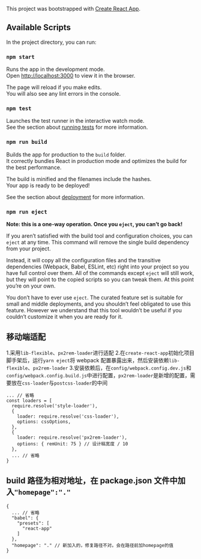 This project was bootstrapped with [Create React App](https://github.com/facebook/create-react-app).

## Available Scripts

In the project directory, you can run:

### `npm start`

Runs the app in the development mode.<br>
Open [http://localhost:3000](http://localhost:3000) to view it in the browser.

The page will reload if you make edits.<br>
You will also see any lint errors in the console.

### `npm test`

Launches the test runner in the interactive watch mode.<br>
See the section about [running tests](https://facebook.github.io/create-react-app/docs/running-tests) for more information.

### `npm run build`

Builds the app for production to the `build` folder.<br>
It correctly bundles React in production mode and optimizes the build for the best performance.

The build is minified and the filenames include the hashes.<br>
Your app is ready to be deployed!

See the section about [deployment](https://facebook.github.io/create-react-app/docs/deployment) for more information.

### `npm run eject`

**Note: this is a one-way operation. Once you `eject`, you can’t go back!**

If you aren’t satisfied with the build tool and configuration choices, you can `eject` at any time. This command will remove the single build dependency from your project.

Instead, it will copy all the configuration files and the transitive dependencies (Webpack, Babel, ESLint, etc) right into your project so you have full control over them. All of the commands except `eject` will still work, but they will point to the copied scripts so you can tweak them. At this point you’re on your own.

You don’t have to ever use `eject`. The curated feature set is suitable for small and middle deployments, and you shouldn’t feel obligated to use this feature. However we understand that this tool wouldn’t be useful if you couldn’t customize it when you are ready for it.

## 移动端适配
1.采用`lib-flexible`、`px2rem-loader`进行适配
2.在`create-react-app`初始化项目脚手架后，运行`yarn eject`将 webpack 配置暴露出来，然后安装依赖`lib-flexible`、`px2rem-loader`
3.安装依赖后，在`config/webpack.config.dev.js`和`config/webpack.config.build.js`中进行配置，`px2rem-loader`是新增的配置，需要放在`css-loader`与`postcss-loader`的中间
```
... // 省略
const loaders = [
  require.resolve('style-loader'),
  {
    loader: require.resolve('css-loader'),
    options: cssOptions,
  },
  {
    loader: require.resolve('px2rem-loader'),
    options: { remUnit: 75 } // 设计稿宽度 / 10
  },
  ... // 省略
}
```

## build 路径为相对地址，在  package.json 文件中加入`"homepage":"."`
```
{
  ... // 省略
  "babel": {
    "presets": [
      "react-app"
    ]
  },
  "homepage": "." // 新加入的，修复路径不对。会在路径前加homepage的值
}
```